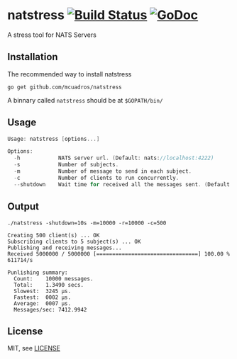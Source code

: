 natstress [![Build Status](https://travis-ci.org/mcuadros/natstress.png?branch=master)](https://travis-ci.org/mcuadros/natstress) [![GoDoc](http://godoc.org/github.com/mcuadros/natstress?status.png)](http://godoc.org/github.com/mcuadros/natstress)
==============================

A stress tool for NATS Servers


Installation
------------

The recommended way to install natstress

```
go get github.com/mcuadros/natstress
```

A binnary called `natstress` should be at `$GOPATH/bin/`

Usage
-----

```go
Usage: natstress [options...]

Options:
  -h            NATS server url. (Default: nats://localhost:4222)
  -s            Number of subjects.
  -m            Number of message to send in each subject.
  -c            Number of clients to run concurrently.
  --shutdown    Wait time for received all the messages sent. (Default: 5s)
```

Output
------

`./natstress -shutdown=10s -m=10000 -r=10000 -c=500`

```
Creating 500 client(s) ... OK
Subscribing clients to 5 subject(s) ... OK
Publishing and receiving messages...
Received 5000000 / 5000000 [================================] 100.00 % 611714/s

Punlishing summary:
  Count:    10000 messages.
  Total:    1.3490 secs.
  Slowest:  3245 µs.
  Fastest:  0002 µs.
  Average:  0007 µs.
  Messages/sec: 7412.9942
```

License
-------

MIT, see [LICENSE](LICENSE)
